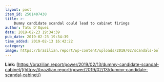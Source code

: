 ```yaml
---
layout: post
item_id: 2501407430
title: >-
    Dummy candidate scandal could lead to cabinet firings
author: Tatu D'Oquei
date: 2019-02-23 19:34:39
pub_date: 2019-02-23 19:34:39
time_added: 2019-02-13 16:42:22
category: 
image: https://brazilian.report/wp-content/uploads/2019/02/scandals-bolsonaro-government-minister-cabinet.jpg
---
```


**Link:** [https://brazilian.report/power/2019/02/13/dummy-candidate-scandal-cabinet/](https://brazilian.report/power/2019/02/13/dummy-candidate-scandal-cabinet/)

